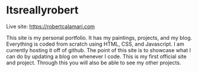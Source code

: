 # Itsreallyrobert

Live site: <a href='https://robertcalamari.com'>https://robertcalamari.com</a>

This site is my personal portfolio. It has my paintings, projects, and my blog. Everything is coded from scratch using HTML, CSS, and Javascript. I am currently hosting it off of github. The point of this site is to showcase what I can do by updating a blog on whenever I code. This is my first official site and project. Through this you will also be able to see my other projects.
